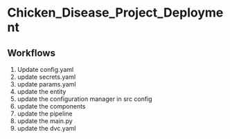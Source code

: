 # Chicken_Disease_Project_Deployment 

## Workflows

1. Update config.yaml
2. update secrets.yaml
3. update params.yaml 
4. update the entity 
5. update the configuration manager in src config 
6. update the components 
7. update the pipeline
8. update the main.py 
9. update the dvc.yaml